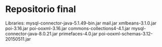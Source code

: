 # Repositorio final
Libraries:
mysql-connector-java-5.1.49-bin.jar
mail.jar
xmlbeans-3.1.0.jar
poi-3.16.jar
poi-ooxml-3.16.jar
commons-collections4-4.1.jar
mysql-connector-java-8.0.21.jar
primefaces-4.0.jar
poi-ooxml-schemas-3.12-20150511.jar
